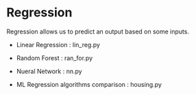 # Regression

Regression allows us to predict an output based on some inputs.

- Linear Regression : lin_reg.py 

- Random Forest : ran_for.py

- Nueral Network : nn.py

- ML Regression algorithms comparison : housing.py
